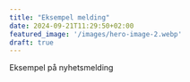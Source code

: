 ```yaml
---
title: "Eksempel melding"
date: 2024-09-21T11:29:50+02:00
featured_image: '/images/hero-image-2.webp'
draft: true
---
```


Eksempel på nyhetsmelding